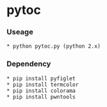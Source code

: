 # pytoc

### Useage
	* python pytoc.py (python 2.x)

### Dependency
	* pip install pyfiglet
	* pip install termcolor
	* pip install colorama
	* pip install pwntools

